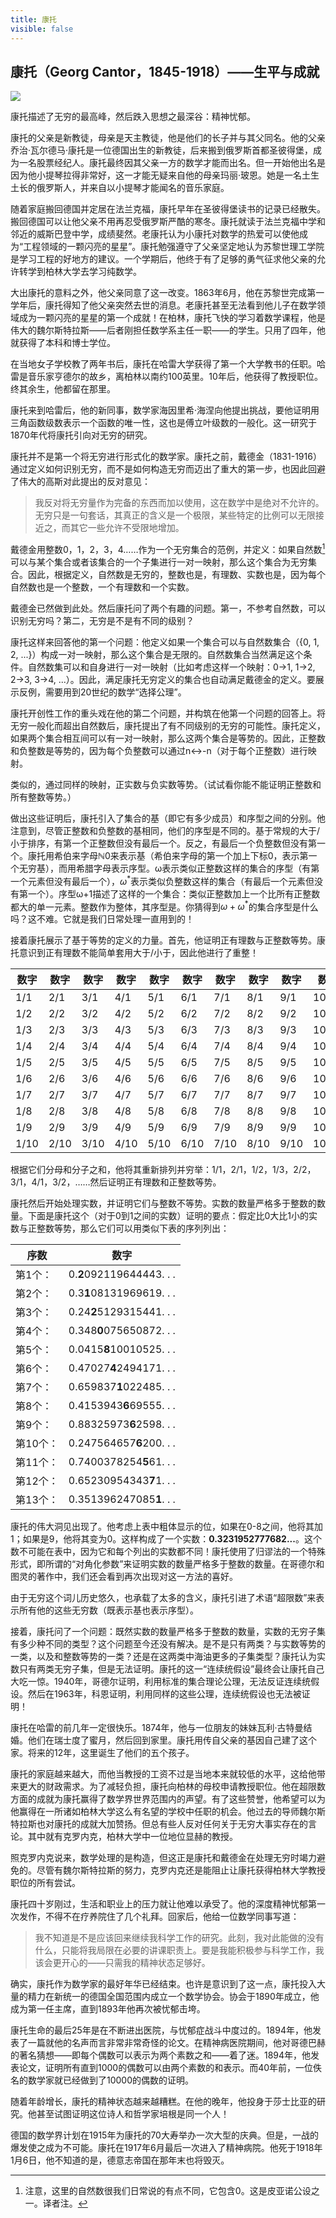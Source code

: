 ```yaml
---
title: 康托
visible: false
---
```


## 康托（Georg Cantor，1845-1918）——生平与成就

![](./cantor.jpg)

康托描述了无穷的最高峰，然后跌入思想之最深谷：精神忧郁。

康托的父亲是新教徒，母亲是天主教徒，他是他们的长子并与其父同名。他的父亲乔治·瓦尔德马·康托是一位德国出生的新教徒，后来搬到俄罗斯首都圣彼得堡，成为一名股票经纪人。康托最终因其父亲一方的数学才能而出名。但一开始他出名是因为他小提琴拉得非常好，这一才能无疑来自他的母亲玛丽·玻恩。她是一名土生土长的俄罗斯人，并来自以小提琴才能闻名的音乐家庭。

随着家庭搬回德国并定居在法兰克福，康托早年在圣彼得堡读书的记录已经散失。搬回德国可以让他父亲不用再忍受俄罗斯严酷的寒冬。康托就读于法兰克福中学和邻近的威斯巴登中学，成绩斐然。老康托认为小康托对数学的热爱可以使他成为“工程领域的一颗闪亮的星星”。康托勉强遵守了父亲坚定地认为苏黎世理工学院是学习工程的好地方的建议。一个学期后，他终于有了足够的勇气征求他父亲的允许转学到柏林大学去学习纯数学。

大出康托的意料之外，他父亲同意了这一改变。1863年6月，他在苏黎世完成第一学年后，康托得知了他父亲突然去世的消息。老康托甚至无法看到他儿子在数学领域成为一颗闪亮的星星的第一个成就！在柏林，康托飞快的学习着数学课程，他是伟大的魏尔斯特拉斯——后者刚担任数学系主任一职——的学生。只用了四年，他就获得了本科和博士学位。

在当地女子学校教了两年书后，康托在哈雷大学获得了第一个大学教书的任职。哈雷是音乐家亨德尔的故乡，离柏林以南约100英里。10年后，他获得了教授职位。终其余生，他都留在那里。

康托来到哈雷后，他的新同事，数学家海因里希·海涅向他提出挑战，要他证明用三角函数级数表示一个函数的唯一性，这也是傅立叶级数的一般化。这一研究于1870年代将康托引向对无穷的研究。

康托并不是第一个将无穷进行形式化的数学家。康托之前，戴德金（1831-1916）通过定义如何识别无穷，而不是如何构造无穷而迈出了重大的第一步，也因此回避了伟大的高斯对此提出的反对意见：

>我反对将无穷量作为完备的东西而加以使用，这在数学中是绝对不允许的。无穷只是一句套话，其真正的含义是一个极限，某些特定的比例可以无限接近之，而其它一些允许不受限地增加。

戴德金用整数0，1，2，3，4……作为一个无穷集合的范例，并定义：如果自然数[^1]可以与某个集合或者该集合的一个子集进行一对一映射，那么这个集合为无穷集合。因此，根据定义，自然数是无穷的，整数也是，有理数、实数也是，因为每个自然数也是一个整数，一个有理数和一个实数。

[^1]: 注意，这里的自然数很我们日常说的有点不同，它包含0。这是皮亚诺公设之一。译者注。

戴德金已然做到此处。然后康托问了两个有趣的问题。第一，不参考自然数，可以识别无穷吗？第二，无穷是不是有不同的级别？

康托这样来回答他的第一个问题：他定义如果一个集合可以与自然数集合（{0, 1, 2, ...}）构成一对一映射，那么这个集合是无限的。自然数集合当然满足这个条件。自然数集可以和自身进行一对一映射（比如考虑这样一个映射：0->1, 1->2, 2->3, 3->4, ...）。因此，满足康托无穷定义的集合也自动满足戴德金的定义。要展示反例，需要用到20世纪的数学“选择公理”。

康托开创性工作的重头戏在他的第二个问题，并构筑在他第一个问题的回答上。将无穷一般化而超出自然数后，康托提出了有不同级别的无穷的可能性。康托定义，如果两个集合相互间可以有一对一映射，那么这两个集合是等势的。因此，正整数和负整数是等势的，因为每个负整数可以通过n<->-n（对于每个正整数）进行映射。

类似的，通过同样的映射，正实数与负实数等势。（试试看你能不能证明正整数和所有整数等势。）

做出这些证明后，康托引入了集合的基（即它有多少成员）和序型之间的分别。他注意到，尽管正整数和负整数的基相同，他们的序型是不同的。基于常规的大于/小于排序，有第一个正整数但没有最后一个。反之，有最后一个负整数但没有第一个。康托用希伯来字母$\mathbb{N}0$来表示基（希伯来字母的第一个加上下标0，表示第一个无穷基），而用希腊字母表示序型。ω表示类似正整数这样的集合的序型（有第一个元素但没有最后一个），$ω^*$表示类似负整数这样的集合（有最后一个元素但没有第一个）。序型ω+1描述了这样的一个集合：类似正整数加上一个比所有正整数都大的单一元素。整数作为整体，其序型是。你猜得到$ω+ω^*$的集合序型是什么吗？这不难。它就是我们日常处理一直用到的！

接着康托展示了基于等势的定义的力量。首先，他证明正有理数与正整数等势。康托意识到正有理数不能简单套用大于/小于，因此他进行了重整！

|数字|数字|数字|数字|数字|数字|数字|数字|数字|数字|
|----|---|----|----|----|-----|---|---|----|----|
|1/1|2/1|3/1|4/1|5/1|6/1|7/1|8/1|9/1|10/1|
|1/2|2/2|3/2|4/2|5/2|6/2|7/2|8/2|9/2|10/2|
|1/3|2/3|3/3|4/3|5/3|6/3|7/3|8/3|9/3|10/3|
|1/4|2/4|3/4|4/4|5/4|6/4|7/4|8/4|9/4|10/4|
|1/5|2/5|3/5|4/5|5/5|6/5|7/5|8/5|9/5|10/5|
|1/6|2/6|3/6|4/6|5/6|6/6|7/6|8/6|9/6|10/6|
|1/7|2/7|3/7|4/7|5/7|6/7|7/7|8/7|9/7|10/7|
|1/8|2/8|3/8|4/8|5/8|6/8|7/8|8/8|9/8|10/8|
|1/9|2/9|3/9|4/9|5/9|6/9|7/9|8/9|9/9|10/9|
|1/10|2/10|3/10|4/10|5/10|6/10|7/10|8/10|9/10|10/10|

根据它们分母和分子之和，他将其重新排列并穷举：1/1，2/1，1/2，1/3，2/2，3/1，4/1，3/2，……然后证明正有理数和正整数等势。

康托然后开始处理实数，并证明它们与整数不等势。实数的数量严格多于整数的数量。下面是康托这个（对于0到1之间的实数）证明的要点：假定比0大比1小的实数与正整数等势，那么它们可以用类似下表的序列列出：

|序数|数字|
|---|---|
|第1个：|0.**2**092119644443. . .|
|第2个：|0.3**1**08131969619. . .|
|第3个：|0.24**2**5129315441. . .|
|第4个：|0.348**0**075650872. . .|
|第5个：|0.0415**8**10010525. . .|
|第6个：|0.47027**4**2494171. . .|
|第7个：|0.659837**1**022485. . .|
|第8个：|0.4153943**6**69555. . .|
|第9个：|0.88325973**6**2598. . .|
|第10个：|0.247564657**6**200. . .|
|第11个：|0.7400378254**5**61. . .|
|第12个：|0.65230954343**7**1. . .|
|第13个：|0.351396247085**1**. . .|

康托的伟大洞见出现了。他考虑上表中粗体显示的位，如果在0-8之间，他将其加1；如果是9，他将其变为0。这样构成了一个实数：**0.3231952777682...**。这个数不可能在表中，因为它和每个列出的实数都不同！康托使用了归谬法的一个特殊形式，即所谓的“对角化参数”来证明实数的数量严格多于整数的数量。在哥德尔和图灵的著作中，我们还会看到再次出现对这一方法的喜好。

由于无穷这个词儿历史悠久，也承载了太多的含义，康托引进了术语“超限数”来表示所有他的这些无穷数（既表示基也表示序型）。

接着，康托问了一个问题：既然实数的数量严格多于整数的数量，实数的无穷子集有多少种不同的类型？这个问题至今还没有解决。是不是只有两类？与实数等势的一类，以及和整数等势的一类？还是在这两类中海油更多的子集类型？康托认为实数只有两类无穷子集，但是无法证明。康托的这一“连续统假设”最终会让康托自己大吃一惊。1940年，哥德尔证明，利用标准的集合理论公理，无法反证连续统假设。然后在1963年，科恩证明，利用同样的这些公理，连续统假设也无法被证明！

康托在哈雷的前几年一定很快乐。1874年，他与一位朋友的妹妹瓦利·古特曼结婚。他们在瑞士度了蜜月，然后回到家里。康托用传自父亲的基因自己建了这个家。将来的12年，这里诞生了他们的五个孩子。

康托的家庭越来越大，而他当教授的工资不过是当地本来就较低的水平，这给他带来更大的财政需求。为了减轻负担，康托向柏林的母校申请教授职位。他在超限数方面的成就为康托赢得了数学界世界范围内的声望。有了这些赞誉，他希望可以为他赢得在一所诸如柏林大学这么有名望的学校中任职的机会。他过去的导师魏尔斯特拉斯也对康托的成就大加赞扬。但总有些人反对任何关于无穷大事实存在的言论。其中就有克罗内克，柏林大学中一位地位显赫的教授。

照克罗内克说来，数学处理的是构造，但这正是康托和戴德金在处理无穷时竭力避免的。尽管有魏尔斯特拉斯的努力，克罗内克还是能阻止让康托获得柏林大学教授职位的所有尝试。

康托四十岁刚过，生活和职业上的压力就让他难以承受了。他的深度精神忧郁第一次发作，不得不在疗养院住了几个礼拜。回家后，他给一位数学同事写道：

>我不知道是不是应该回来继续我科学工作的研究。此刻，我对此能做的没有什么，只能将我局限在必要的讲课职责上。要是我能积极参与科学工作，我该会更开心的——只需我的精神状态足够好。

确实，康托作为数学家的最好年华已经结束。也许是意识到了这一点，康托投入大量的精力在新统一的德国全国范围内成立一个数学协会。协会于1890年成立，他成为第一任主席，直到1893年他再次被忧郁击垮。

康托生命的最后25年是在不断进出医院，与忧郁症战斗中度过的。1894年，他发表了一篇就他的名声而言非常非常奇怪的论文。在精神病医院期间，他对哥德巴赫的著名猜想——即每个偶数可以表示为两个素数之和——着了迷。1894年，他发表论文，证明所有直到1000的偶数可以由两个素数的和表示。而40年前，一位佚名的数学家就已经做到了10000的偶数的证明。

随着年龄增长，康托的精神状态越来越糟糕。在他的晚年，他投身于莎士比亚的研究。他甚至试图证明这位诗人和哲学家培根是同一个人！

德国的数学界计划在1915年为康托的70大寿举办一次大型的庆典。但是，一战的爆发使之成为不可能。康托在1917年6月最后一次进入了精神病院。他死于1918年1月6日，他不知道的是，德意志帝国在那年末也将毁灭。